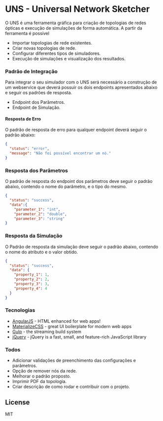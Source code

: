 # UNS - Universal Network Sketcher

O UNS é uma ferramenta gráfica para criação de topologias de redes ópticas e execução de simulações de forma automática.
A partir da ferramenta é possível

  - Importar topologias de rede existentes.
  - Criar novas topologias de rede.
  - Configurar diferentes tipos de simuladores.
  - Execução de simulações e visualização dos resultados.

### Padrão de Integração

Para integrar o seu simulador com o UNS será necessário a construção de um webservice 
que deverá possuir os dois endpoints apresentados abaixo e seguir os padrões de resposta.

- Endpoint dos Parâmetros.
- Endpoint de Simulação.

#### Resposta de Erro

O padrão de resposta de erro para qualquer endpoint deverá seguir o padrão abaixo:

```json
{
  "status": "error",
  "message": "Não foi possível encontrar um nó."
}
```

### Resposta dos Parâmetros

O padrão de resposta do endpoint dos parâmetros deve seguir o padrão abaixo, contendo o nome do parâmetro,
e o tipo do mesmo.

```json
{
  "status": "success",
  "data":{
    "parameter_1": "int",
    "parameter_2": "double",
    "parameter_3": "string"
}
```

### Resposta da Simulação

O Padrão de resposta da simulação deve seguir o padrão abaixo, contendo o nome do atributo e o valor obtido.

```json
{
  "status": "success",
  "data": {
    "property_1": 1,
    "property_2": 2,
    "property_3": 3,
    "property_4": 4
  }
}
```

### Tecnologias

* [AngularJS] - HTML enhanced for web apps!
* [MaterializeCSS] - great UI boilerplate for modern web apps
* [Gulp] - the streaming build system
* [jQuery] - jQuery is a fast, small, and feature-rich JavaScript library

### Todos

 - Adicionar validações de preenchimento das configurações e parâmetros.
 - Opção de remover nós da rede.
 - Melhorar o padrão proposto.
 - Imprimir PDF da topologia.
 - Criar descrição de como rodar e contribuir com o projeto.

License
----

MIT

   [MaterializeCSS]: <http://materializecss.com/>
   [jQuery]: <http://jquery.com>
   [AngularJS]: <http://angularjs.org>
   [Gulp]: <http://gulpjs.com>
